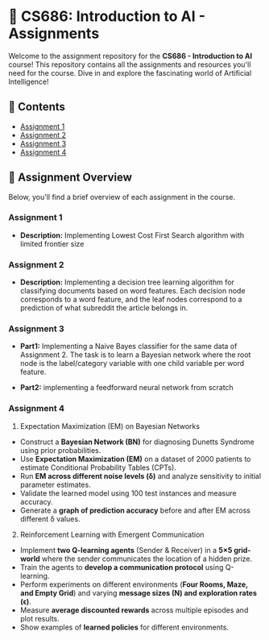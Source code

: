 # 📘 CS686: Introduction to AI - Assignments

Welcome to the assignment repository for the **CS686 - Introduction to AI** course! This repository contains all the assignments and resources you'll need for the course. Dive in and explore the fascinating world of Artificial Intelligence!

## 📂 Contents

- [Assignment 1](https://github.com/shakibaam/CS-686-codes-Intro-to-AI-/tree/main/A1%20LCFS)
- [Assignment 2](https://github.com/shakibaam/CS-686-Assignments/tree/main/Decision%20Tree)
- [Assignment 3](https://github.com/shakibaam/CS-686-Assignments/tree/main/A3)
- [Assignment 4](https://github.com/shakibaam/CS-686-Assignments/tree/main/A4-RL)


## 📌 Assignment Overview

Below, you'll find a brief overview of each assignment in the course.

### Assignment 1

- **Description:** Implementing Lowest Cost First Search algorithm with limited frontier size

### Assignment 2

- **Description:** Implementing a decision tree learning algorithm for classifying documents based on word features. Each decision node corresponds to
a word feature, and the leaf nodes correspond to a prediction of what subreddit the article
belongs in.



### Assignment 3

- **Part1:** Implementing  a Naive Bayes classifier for the same data of Assignment 2. The task is to learn a Bayesian network where the root node is the label/category variable with one child variable per word feature.
  
-  **Part2:**  implementing a feedforward neural network from scratch

### Assignment 4
1. Expectation Maximization (EM) on Bayesian Networks
- Construct a **Bayesian Network (BN)** for diagnosing Dunetts Syndrome using prior probabilities.
- Use **Expectation Maximization (EM)** on a dataset of 2000 patients to estimate Conditional Probability Tables (CPTs).
- Run **EM across different noise levels (δ)** and analyze sensitivity to initial parameter estimates.
- Validate the learned model using 100 test instances and measure accuracy.
- Generate a **graph of prediction accuracy** before and after EM across different δ values.

2. Reinforcement Learning with Emergent Communication
- Implement **two Q-learning agents** (Sender & Receiver) in a **5×5 grid-world** where the sender communicates the location of a hidden prize.
- Train the agents to **develop a communication protocol** using Q-learning.
- Perform experiments on different environments (**Four Rooms, Maze, and Empty Grid**) and varying **message sizes (N) and exploration rates (ϵ)**.
- Measure **average discounted rewards** across multiple episodes and plot results.
- Show examples of **learned policies** for different environments.





